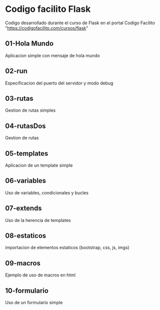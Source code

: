 # Codigo facilito Flask
Codigo desarrollado durante el curso de Flask en el portal Codigo Facilito "https://codigofacilito.com/cursos/flask"


## 01-Hola Mundo
Aplicacion simple con mensaje de hola mundo

## 02-run
Especificacion del puerto del servidor y modo debug

## 03-rutas
Gestion de rutas simples

## 04-rutasDos
Gestion de rutas

## 05-templates
Aplicacion de un template simple

## 06-variables
Uso de variables, condicionales y bucles

## 07-extends
Uso de la herencia de templates

## 08-estaticos
importacion de elementos estaticos (bootstrap, css, js, imgs)

## 09-macros
Ejemplo de uso de macros en html

## 10-formulario
Uso de un formulario simple